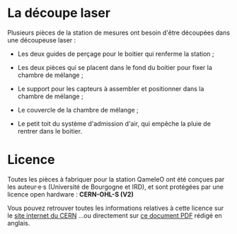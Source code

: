 # La découpe laser

Plusieurs pièces de la station de mesures ont besoin d'être découpées dans une découpeuse laser :

- Les deux guides de perçage pour le boitier qui renferme la station ;

- Les deux pièces qui se placent dans le fond du boitier pour fixer la chambre de mélange ;

- Le support pour les capteurs à assembler et positionner dans la chambre de mélange ;

- Le couvercle de la chambre de mélange ;

- Le petit toit du système d'admission d'air, qui empêche la pluie de rentrer dans le boitier.

# Licence

Toutes les pièces à fabriquer pour la station QameleO ont été conçues par les auteur·e·s (Université de Bourgogne et IRD), et sont protégées par une licence open hardware :
__CERN-OHL-S (V2)__

Vous pouvez retrouver toutes les informations relatives à cette licence sur le [site internet du CERN](https://cern-ohl.web.cern.ch/)
...ou directement sur [ce document PDF](https://ohwr.org/cern_ohl_s_v2.pdf) rédigé en anglais.
